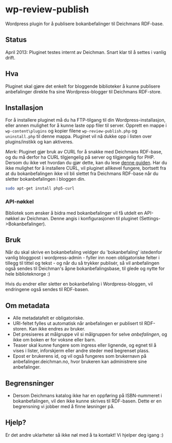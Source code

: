 # wp-review-publish
Wordpress plugin for å publisere bokanbefalinger til Deichmans RDF-base.

## Status
April 2013: Pluginet testes internt av Deichman. Snart klar til å settes i vanlig drift.

## Hva
Pluginet skal gjøre det enkelt for bloggende biblioteker å kunne publisere anbefalinger direkte fra sine Wordpress-blogger til Deichmans RDF-store.

## Installasjon
For å installere pluginet må du ha FTP-tilgang til din Wordpress-installasjon, eller annen mulighet for å kunne laste opp filer til server. Opprett en mappe i `wp-content\plugins` og kopier filene `wp-review-publish.php` og `uninstall.php` til denne mappa. Pluginet vil nå dukke opp i listen over plugins/instikk og kan aktiveres.

*Merk*: Pluginet gjør bruk av CURL for å snakke med Deichmans RDF-base, og du må derfor ha CURL tilgjengelig på server og tilgjengelig for PHP. Dersom du ikke vet hvordan du gjør dette, kan du lese [denne guiden](http://www.tomjepson.co.uk/enabling-curl-in-php-php-ini-wamp-xamp-ubuntu/). Har du ikke mulighet for å installere CURL, vil pluginet allikevel fungere, bortsett fra at du bokanbefalingen ikke vil bli slettet fra Deichmans RDF-base når du sletter bokanbefalingen i bloggen din.

```bash
sudo apt-get install php5-curl
```

### API-nøkkel
Bibliotek som ønsker å bidra med bokanbefalinger vil få utdelt en API-nøkkel av Deichman. Denne angis i konfigurasjonen til pluginet (Settings->Bokanbefalinger).

## Bruk
Når du skal skrive en bokanbefaling veldger du 'bokanbefaling' istedenfor vanlig bloggpost i wordpress-admin - fyller inn noen obligatoriske felter i tillegg til tittel og tekst - og når du så trykker publisér, så vil anbefalingen også sendes til Deichman's åpne bokanbefalingsbase, til glede og nytte for hele biblioteknorge :)

Hvis du endrer eller sletter en bokanbefaling i Wordpress-bloggen, vil endringene også sendes til RDF-basen.

## Om metadata
+ Alle metadatafelt er obligatoriske.
+ URI-feltet fylles ut automatisk når anbefalingen er publisert til RDF-storen. Kan ikke endres av bruker.
+ Det presiseres at målgruppe vil si målgruppen for selve *anbefalingen*, og ikke om boken er for voksne eller barn.
+ Teaser skal kunne fungere som ingress eller lignende, og egnet til å vises i lister, inforskjerm eller andre steder med begrenset plass.
+ Epost er brukerens id, og vil også fungeres som brukernavn på anbefalinger.deichman.no, hvor brukeren kan administrere sine anbefalinger.

## Begrensninger
+ Dersom Deichmans katalog ikke har en oppføring på ISBN-nummeret i bokanbefalingen, vil den ikke kunne skrives til RDF-basen. Dette er en begrensning vi jobber med å finne løsninger på.

## Hjelp?
Er det andre uklarheter så ikke nøl med å ta kontakt! Vi hjelper deg igang :)